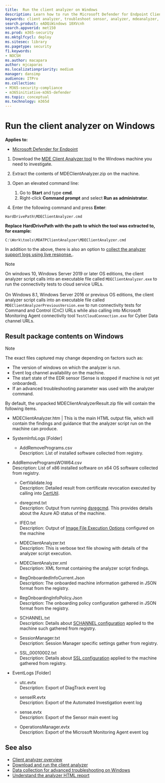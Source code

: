 ```yaml
---
title:  Run the client analyzer on Windows
description: Learn how to run the Microsoft Defender for Endpoint Client Analyzer on Windows.
keywords: client analyzer, troubleshoot sensor, analyzer, mdeanalyzer, windows
search.product: eADQiWindows 10XVcnh
search.appverid: met150
ms.prod: m365-security
ms.mktglfcycl: deploy
ms.sitesec: library
ms.pagetype: security
f1.keywords:
- NOCSH
ms.author: macapara
author: mjcaparas
ms.localizationpriority: medium
manager: dansimp
audience: ITPro
ms.collection: 
- M365-security-compliance 
- m365initiative-m365-defender 
ms.topic: conceptual
ms.technology: m365d
---
```


#  Run the client analyzer on Windows

**Applies to:**
- [Microsoft Defender for Endpoint](https://go.microsoft.com/fwlink/p/?linkid=2146631)


1.  Download the [MDE Client Analyzer tool](https://aka.ms/mdatpanalyzer) to the
    Windows machine you need to investigate.

2.  Extract the contents of MDEClientAnalyzer.zip on the machine.

3.  Open an elevated command line:
    1. Go to **Start** and type **cmd**.
    2. Right-click **Command prompt** and select **Run as administrator**.

4.  Enter the following command and press **Enter**:

```
HardDrivePath\MDEClientAnalyzer.cmd
```

**Replace HardDrivePath with the path to which the tool was extracted to, for example:**

`C:\Work\tools\MDATPClientAnalyzer\MDEClientAnalyzer.cmd`

In addition to the above, there is also an option to [collect the analyzer
support logs using live
response.](troubleshoot-collect-support-log.md).

> [!NOTE]  
> On windows 10, Windows Server 2019 or later OS editions, the client analyzer script calls into an executable file called `MDEClientAnalyzer.exe` to run the connectivity tests to cloud service URLs. <br> <br> 
> On Windows 8.1, Windows Server 2016 or previous OS editions, the client analyzer script calls into an executable file called `MDEClientAnalyzerPreviousVersion.exe` to run connectivity tests for Command and Control (CnC) URLs while also calling into Microsoft Monitoring Agent connectivity tool `TestCloudConnection.exe` for Cyber Data channel URLs.

## Result package contents on Windows

> [!NOTE]    
> The exact files captured may change depending on factors such as:
> -   The version of windows on which the analyzer is run.
> -   Event log channel availability on the machine.
> -   The start state of the EDR sensor (Sense is stopped if machine is not yet
    onboarded).
>-   If an advanced troubleshooting parameter was used with the analyzer command.

By default, the unpacked MDEClientAnalyzerResult.zip file will contain the
following items.

-   MDEClientAnalyzer.htm \| This is the main HTML output file, which will
    contain the findings and guidance that the analyzer script run on the
    machine can produce.

-   SystemInfoLogs [Folder]

    -   AddRemovePrograms.csv <br> Description:  List of installed software
        collected from registry.

-   AddRemoveProgramsWOW64.csv <br> Description:  List of x86 installed software on
    x64 OS software collected from registry.

    -   CertValidate.log <br> Description:  Detailed result from certificate
        revocation executed by calling into
        [CertUtil](https://docs.microsoft.com/windows-server/administration/windows-commands/certutil).

    -   dsregcmd.txt <br> Description:  Output from running
        [dsregcmd](https://docs.microsoft.com/azure/active-directory/devices/troubleshoot-device-dsregcmd).
        This provides details about the Azure AD status of the machine.

    -   IFEO.txt <br> Description:  Output of [Image File Execution
        Options](https://docs.microsoft.com/previous-versions/windows/desktop/xperf/image-file-execution-options)
        configured on the machine

    -   MDEClientAnalyzer.txt <br> Description:  This is verbose text file showing
        with details of the analyzer script execution.

    -   MDEClientAnalyzer.xml <br> Description:  XML format containing the analyzer
        script findings.

    -   RegOnboardedInfoCurrent.Json <br> Description:  The onboarded machine
        information gathered in JSON format from the registry.

    -   RegOnboardingInfoPolicy.Json <br> Description:  The onboarding policy
        configuration gathered in JSON format from the registry.

    -   SCHANNEL.txt <br> Description:  Details about [SCHANNEL
        configuration](https://docs.microsoft.com/windows-server/security/tls/manage-tls)
        applied to the machine such gathered from registry.

    -   SessionManager.txt <br> Description:  Session Manager specific settings
        gather from registry.

    -   SSL_00010002.txt <br> Description:  Details about [SSL
        configuration](https://docs.microsoft.com/windows-server/security/tls/manage-tls)
        applied to the machine gathered from registry.

-   EventLogs [Folder]

    -   utc.evtx <br> Description:  Export of DiagTrack event log

    -   senseIR.evtx <br> Description:  Export of the Automated Investigation event
        log

    -   sense.evtx <br> Description:  Export of the Sensor main event log

    -   OperationsManager.evtx <br> Description:  Export of the Microsoft
        Monitoring Agent event log


## See also
- [Client analyzer overview](overview-client-analyzer.md)
- [Download and run the client analyzer](download-client-analyzer.md)
- [Data collection for advanced troubleshooting on Windows](data-collection-analyzer.md)
- [Understand the analyzer HTML report](analyzer-report.md)
